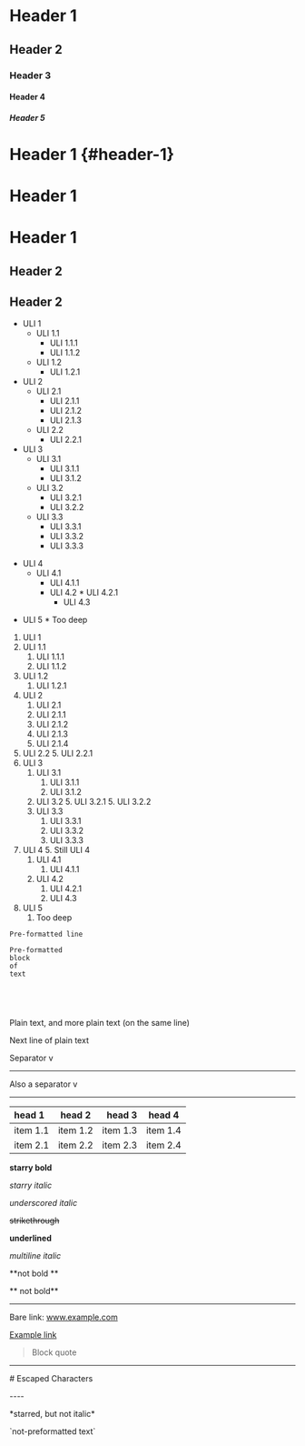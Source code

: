 # Header 1
## Header 2
### Header 3
#### Header 4
##### Header 5

# Header 1 {#header-1}

Header 1
===

Header 1
=============

Header 2
---

Header 2
-------------------

* ULI 1
  * ULI 1.1
    * ULI 1.1.1
    * ULI 1.1.2
  * ULI 1.2
    * ULI 1.2.1
* ULI 2
  - ULI 2.1
    * ULI 2.1.1
    * ULI 2.1.2
    - ULI 2.1.3
  * ULI 2.2
    - ULI 2.2.1
* ULI 3
     * ULI 3.1
          * ULI 3.1.1
          * ULI 3.1.2
     * ULI 3.2
          - ULI 3.2.1
          - ULI 3.2.2
     * ULI 3.3
          * ULI 3.3.1
          - ULI 3.3.2
          * ULI 3.3.3
- ULI 4
    * ULI 4.1
        * ULI 4.1.1
      * ULI 4.2
            * ULI 4.2.1
           * ULI 4.3
* ULI 5
      * Too deep

 1. ULI 1
   1. ULI 1.1
      1. ULI 1.1.1
      1. ULI 1.1.2
   1. ULI 1.2
      1. ULI 1.2.1
 1. ULI 2
    1. ULI 2.1
      1. ULI 2.1.1
      2. ULI 2.1.2
      321. ULI 2.1.3
      4. ULI 2.1.4
   1. ULI 2.2
      5. ULI 2.2.1
 1. ULI 3
      1. ULI 3.1
           1. ULI 3.1.1
           1. ULI 3.1.2
      1. ULI 3.2
           5. ULI 3.2.1
           5. ULI 3.2.2
      1. ULI 3.3
           1. ULI 3.3.1
           5. ULI 3.3.2
           1. ULI 3.3.3
 5. ULI 4
     5. Still ULI 4
     1. ULI 4.1
         1. ULI 4.1.1
       1. ULI 4.2
             1. ULI 4.2.1
            1. ULI 4.3
 1. ULI 5
       1. Too deep

`Pre-formatted line`
```
Pre-formatted
block
of
text





```

Plain text,
and more plain text (on the same line)

Next line of plain text

Separator v

---

Also a separator v

---------------------------------------------

| head 1 | head 2 | head 3 | head 4 |
|:-------|:------:|-------:|--------|
| item 1.1 | item 1.2 | item 1.3 | item 1.4 |
| item 2.1 | item 2.2 | item 2.3 | item 2.4 |

**starry bold**

*starry italic*

_underscored italic_

~~strikethrough~~

__underlined__

_multiline
italic_

**not bold **

** not bold**

---

Bare link: www.example.com

[Example link](www.example.com)

> Block quote

---

\# Escaped Characters

\----

\*starred, but not italic\*

\`not-preformatted text\`